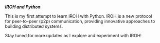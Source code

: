 
***IROH and Python***

This is my first attempt to learn IROH with Python. IROH is a new protocol for peer-to-peer (p2p) communication, providing innovative approaches to building distributed systems.

Stay tuned for more updates as I explore and experiment with IROH!

